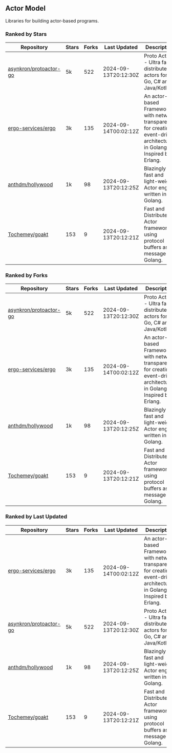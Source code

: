 ## Actor Model

Libraries for building actor-based programs.

### Ranked by Stars

| Repository | Stars | Forks | Last Updated | Description | 
|------------|-------|-------|--------------|-------------|
| [asynkron/protoactor-go](https://github.com/asynkron/protoactor-go) | 5k | 522 | 2024-09-13T20:12:30Z |  Proto Actor - Ultra fast distributed actors for Go, C# and Java/Kotlin. |
| [ergo-services/ergo](https://github.com/ergo-services/ergo) | 3k | 135 | 2024-09-14T00:02:12Z |  An actor-based Framework with network transparency for creating event-driven architecture in Golang. Inspired by Erlang. |
| [anthdm/hollywood](https://github.com/anthdm/hollywood) | 1k | 98 | 2024-09-13T20:12:25Z |  Blazingly fast and light-weight Actor engine written in Golang. |
| [Tochemey/goakt](https://github.com/Tochemey/goakt) | 153 | 9 | 2024-09-13T20:12:21Z |  Fast and Distributed Actor framework using protocol buffers as message for Golang. |

### Ranked by Forks

| Repository | Stars | Forks | Last Updated | Description | 
|------------|-------|-------|--------------|-------------|
| [asynkron/protoactor-go](https://github.com/asynkron/protoactor-go) | 5k | 522 | 2024-09-13T20:12:30Z |  Proto Actor - Ultra fast distributed actors for Go, C# and Java/Kotlin. |
| [ergo-services/ergo](https://github.com/ergo-services/ergo) | 3k | 135 | 2024-09-14T00:02:12Z |  An actor-based Framework with network transparency for creating event-driven architecture in Golang. Inspired by Erlang. |
| [anthdm/hollywood](https://github.com/anthdm/hollywood) | 1k | 98 | 2024-09-13T20:12:25Z |  Blazingly fast and light-weight Actor engine written in Golang. |
| [Tochemey/goakt](https://github.com/Tochemey/goakt) | 153 | 9 | 2024-09-13T20:12:21Z |  Fast and Distributed Actor framework using protocol buffers as message for Golang. |

### Ranked by Last Updated

| Repository | Stars | Forks | Last Updated | Description | 
|------------|-------|-------|--------------|-------------|
| [ergo-services/ergo](https://github.com/ergo-services/ergo) | 3k | 135 | 2024-09-14T00:02:12Z |  An actor-based Framework with network transparency for creating event-driven architecture in Golang. Inspired by Erlang. |
| [asynkron/protoactor-go](https://github.com/asynkron/protoactor-go) | 5k | 522 | 2024-09-13T20:12:30Z |  Proto Actor - Ultra fast distributed actors for Go, C# and Java/Kotlin. |
| [anthdm/hollywood](https://github.com/anthdm/hollywood) | 1k | 98 | 2024-09-13T20:12:25Z |  Blazingly fast and light-weight Actor engine written in Golang. |
| [Tochemey/goakt](https://github.com/Tochemey/goakt) | 153 | 9 | 2024-09-13T20:12:21Z |  Fast and Distributed Actor framework using protocol buffers as message for Golang. |

